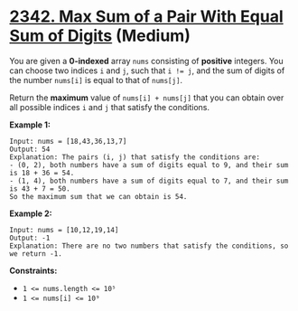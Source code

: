 # [2342. Max Sum of a Pair With Equal Sum of Digits][link] (Medium)

[link]: https://leetcode.com/problems/max-sum-of-a-pair-with-equal-sum-of-digits/

You are given a **0-indexed** array `nums` consisting of **positive** integers. You can choose two
indices `i` and `j`, such that `i != j`, and the sum of digits of the number `nums[i]` is equal to
that of `nums[j]`.

Return the **maximum** value of  `nums[i] + nums[j]` that you can obtain over all possible indices
`i` and  `j` that satisfy the conditions.

**Example 1:**

```
Input: nums = [18,43,36,13,7]
Output: 54
Explanation: The pairs (i, j) that satisfy the conditions are:
- (0, 2), both numbers have a sum of digits equal to 9, and their sum is 18 + 36 = 54.
- (1, 4), both numbers have a sum of digits equal to 7, and their sum is 43 + 7 = 50.
So the maximum sum that we can obtain is 54.
```

**Example 2:**

```
Input: nums = [10,12,19,14]
Output: -1
Explanation: There are no two numbers that satisfy the conditions, so we return -1.
```

**Constraints:**

- `1 <= nums.length <= 10⁵`
- `1 <= nums[i] <= 10⁹`
